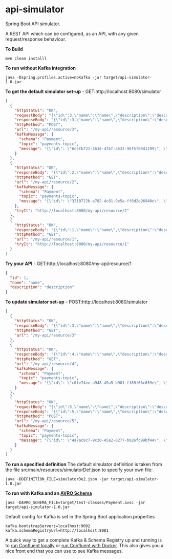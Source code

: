 # api-simulator

Spring Boot API simulator.

A REST API which can be configured, as an API, with any given request/response behaviour.

**To Build**
```shell script
mvn clean installl
```

**To run without Kafka integration**
```shell script
java -Dspring.profiles.active=noKafka -jar target/api-simulator-1.0.jar
```

**To get the default simulator set-up** - GET:http://localhost:8080/simulator

```json
[
  {
    "httpStatus": "OK",
    "requestBody": "{\"id\":3,\"name\":\"name\",\"description\":\"description\"}",
    "responseBody": "{\"id\":3,\"name\":\"name\",\"description\":\"description\"}",
    "httpMethod": "POST",
    "url": "/my-api/resource/3",
    "kafkaMessage": {
      "schema": "Payment",
      "topic": "payments-topic",
      "message": "{\"id\": \"6c5fb721-1616-47bf-a533-96f5f80d1299\", \"amount\": \"102\"}"
    }
  },
  {
    "httpStatus": "OK",
    "responseBody": "{\"id\":2,\"name\":\"name\",\"description\":\"description\"}",
    "httpMethod": "GET",
    "url": "/my-api/resource/2",
    "kafkaMessage": {
      "schema": "Payment",
      "topic": "payments-topic",
      "message": "{\"id\": \"3210722b-e782-4c81-9e5a-ff8d2e96940e\", \"amount\": \"102\"}"
    },
    "tryIt": "http://localhost:8080/my-api/resource/2"
  },
  {
    "httpStatus": "OK",
    "responseBody": "{\"id\":1,\"name\":\"name\",\"description\":\"description\"}",
    "httpMethod": "GET",
    "url": "/my-api/resource/1",
    "tryIt": "http://localhost:8080/my-api/resource/1"
  }
]
```

**Try your API** - GET:http://localhost:8080/my-api/resource/1

```json
{
  "id": 1,
  "name": "name",
  "description": "description"
}
```

**To update simulator set-up** - POST:http://localhost:8080/simulator

```json
[
  {
    "httpStatus": "OK",
    "responseBody": "{\"id\":3,\"name\":\"name\",\"description\":\"description\"}",
    "httpMethod": "GET",
    "url": "/my-api/resource/3"
  },
  {
    "httpStatus": "OK",
    "responseBody": "{\"id\":4,\"name\":\"name\",\"description\":\"description\"}",
    "httpMethod": "GET",
    "url": "/my-api/resource/4",
    "kafkaMessage": {
      "schema": "Payment",
      "topic": "payments-topic",
      "message": "{\"id\": \"c0fe74ee-a948-49a5-b901-f189f66c659e\", \"amount\": \"102\"}"
    }
  },
  {
    "httpStatus": "OK",
    "requestBody": "{\"id\":5,\"name\":\"name\",\"description\":\"description\"}",
    "responseBody": "{\"id\":5,\"name\":\"name\",\"description\":\"description\"}",
    "httpMethod": "POST",
    "url": "/my-api/resource/5",
    "kafkaMessage": {
      "schema": "Payment",
      "topic": "payments-topic",
      "message": "{\"id\": \"4a7ac8c7-9c30-45a2-8277-b026fc99bf44\", \"amount\": \"102\"}"
    }
  }
]
```

**To run a specified definition**
The default simulator definition is taken from the file src/main/resources/simulatorDef.json to specify your own file:
```shell script
java -DDEFINITION_FILE=simulatorDe2.json -jar target/api-simulator-1.0.jar
```

**To run with Kafka and an [AVRO Schema](https://avro.apache.org/docs/1.8.2/gettingstartedjava.html)**
```shell script
java -DAVRO_SCHEMA_FILE=target/test-classes/Payment.avsc -jar target/api-simulator-1.0.jar
```

Default config for Kafka is set in the Spring Boot application.properties

```
kafka.bootstrapServers=localhost:9092
kafka.schemaRegistryUrl=http://localhost:8081
```
A quick way to get a complete Kafka & Schema Registry up and running is to [run Confluent locally](https://docs.confluent.io/current/quickstart/ce-quickstart.html)  or [run Confluent with Docker](https://docs.confluent.io/current/quickstart/ce-docker-quickstart.html). This also gives you a nice front end that you can use to see Kafka messages.

